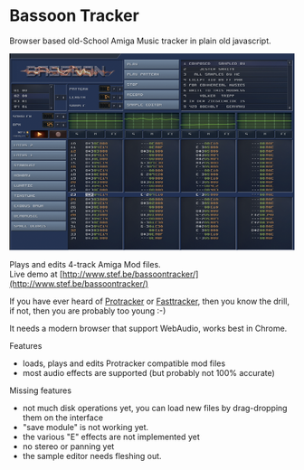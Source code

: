# Bassoon Tracker

Browser based old-School Amiga Music tracker in plain old javascript.

![Bassoon Tracker](./skin/screenshot.png?raw=true)

Plays and edits 4-track Amiga Mod files.  
Live demo at [http://www.stef.be/bassoontracker/](http://www.stef.be/bassoontracker/)

If you have ever heard of [Protracker](https://en.wikipedia.org/wiki/Protracker) or [Fasttracker](https://en.wikipedia.org/wiki/FastTracker_2), then you know the drill,   
if not, then you are probably too young :-)

It needs a modern browser that support WebAudio, works best in Chrome.

Features  
- loads, plays and edits Protracker compatible mod files  
- most audio effects are supported (but probably not 100% accurate)  

Missing features  
 - not much disk operations yet, you can load new files by drag-dropping them on the interface  
 - "save module" is not working yet.
 - the various "E" effects are not implemented yet  
 - no stereo or panning yet
 - the sample editor needs fleshing out.
